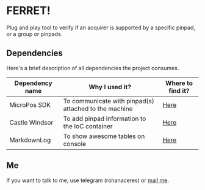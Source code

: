 # FERRET!

Plug and play tool to verify if an acquirer is supported by a specific pinpad, or a group or pinpads.

## Dependencies

Here's a brief description of all dependencies the project consumes.

Dependency name | Why I used it? | Where to find it?
--- | --- | ---
MicroPos SDK | To communicate with pinpad(s) attached to the machine | [Here](https://www.nuget.org/packages/MicroPos.Desktop.Pack/)
Castle Windsor | To add pinpad information to the IoC container | [Here](https://www.nuget.org/packages/Castle.Windsor/)
MarkdownLog | To show awesome tables on console | [Here](https://www.nuget.org/packages/MarkdownLog/)

## Me

If you want to talk to me, use telegram (rohanaceres) or [mail me](mailto:ceresrohana+ferret@gmail.com).